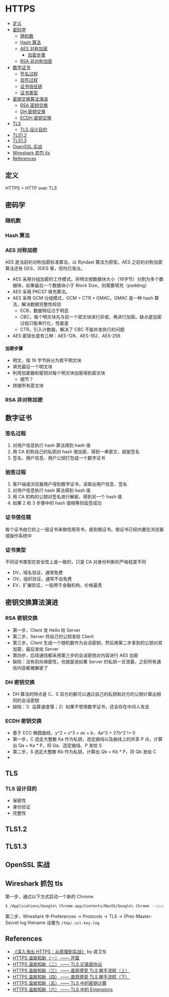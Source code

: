 # HTTPS
<!-- TOC -->

- [定义](#%E5%AE%9A%E4%B9%89)
- [密码学](#%E5%AF%86%E7%A0%81%E5%AD%A6)
    - [随机数](#%E9%9A%8F%E6%9C%BA%E6%95%B0)
    - [Hash 算法](#hash-%E7%AE%97%E6%B3%95)
    - [AES 对称加密](#aes-%E5%AF%B9%E7%A7%B0%E5%8A%A0%E5%AF%86)
        - [加密步骤](#%E5%8A%A0%E5%AF%86%E6%AD%A5%E9%AA%A4)
    - [RSA 非对称加密](#rsa-%E9%9D%9E%E5%AF%B9%E7%A7%B0%E5%8A%A0%E5%AF%86)
- [数字证书](#%E6%95%B0%E5%AD%97%E8%AF%81%E4%B9%A6)
    - [签名过程](#%E7%AD%BE%E5%90%8D%E8%BF%87%E7%A8%8B)
    - [验签过程](#%E9%AA%8C%E7%AD%BE%E8%BF%87%E7%A8%8B)
    - [证书信任链](#%E8%AF%81%E4%B9%A6%E4%BF%A1%E4%BB%BB%E9%93%BE)
    - [证书类型](#%E8%AF%81%E4%B9%A6%E7%B1%BB%E5%9E%8B)
- [密钥交换算法演进](#%E5%AF%86%E9%92%A5%E4%BA%A4%E6%8D%A2%E7%AE%97%E6%B3%95%E6%BC%94%E8%BF%9B)
    - [RSA 密钥交换](#rsa-%E5%AF%86%E9%92%A5%E4%BA%A4%E6%8D%A2)
    - [DH 密钥交换](#dh-%E5%AF%86%E9%92%A5%E4%BA%A4%E6%8D%A2)
    - [ECDH 密钥交换](#ecdh-%E5%AF%86%E9%92%A5%E4%BA%A4%E6%8D%A2)
- [TLS](#tls)
    - [TLS 设计目的](#tls-%E8%AE%BE%E8%AE%A1%E7%9B%AE%E7%9A%84)
- [TLS1.2](#tls12)
- [TLS1.3](#tls13)
- [OpenSSL 实战](#openssl-%E5%AE%9E%E6%88%98)
- [Wireshark 抓包 tls](#wireshark-%E6%8A%93%E5%8C%85-tls)
- [References](#references)

<!-- /TOC -->
## 定义
HTTPS = HTTP over TLS

## 密码学

### 随机数

### Hash 算法

### AES 对称加密
AES 是当前的对称加密标准算法，以 Rijndael 算法为原型。AES 之前的对称加密算法还有 DES、3DES 等，但均已淘汰。
- AES 采用分组加密的工作模式。将明文按数据块大小（16字节）分割为多个数据块，如果最后一个数据块小于 Block Size，则需要填充（padding）
- AES 采用 PKCS7 填充算法。
- AES 采用 GCM 分组模式，GCM = CTR + GMAC。GMAC 是一种 hash 算法，解决数据完整性校验
    - ECB，数据特征过于明显
    - CBC，每个明文块先与前一个密文块进行异或，再进行加密。缺点是加密过程只能串行化，性能差
    - CTR，引入计数器，解决了 CBC 不能并发执行的问题
- AES 密钥长度有三种：AES-128、AES-192、AES-256

#### 加密步骤
- 明文，按 16 字节拆分为若干明文块
- 填充最后一个明文块
- 利用加密器和密钥对每个明文块加密得到密文块
    - 细节？
- 拼接所有密文块

### RSA 非对称加密

## 数字证书
### 签名过程
1. 对用户信息执行 hash 算法得到 hash 值
2. 用 CA 机构自己的私钥对 hash 值加密，得到一串密文，就是签名
3. 签名、用户信息、用户公钥打包成一个数字证书
### 验签过程
1. 客户端或浏览器用户得到数字证书，读取出用户信息、签名
2. 对用户信息执行 hash 算法得到 hash 值
3. 用 CA 机构的公钥对签名进行解密，得到另一个 hash 值
4. 如果 2 和 3 步骤中的 hash 值相等则延签成功
### 证书信任链
每个证书由它的上一层证书来做信用背书，直到根证书。根证书已经内置在浏览器或操作系统中
### 证书类型
不同证书类型在安全性上是一致的，只是 CA 对身份判断的严格程度不同
- DV，域名验证，通常免费
- OV，组织验证，通常不会免费
- EV，扩展验证，一般用于金融机构，价格最贵

## 密钥交换算法演进
### RSA 密钥交换
- 第一步，Client 发 Hello 给 Server
- 第二步，Server 将自己的公钥发给 Client
- 第三步，Client 生成一个随机数作为会话密钥，然后用第二步拿到的公钥对其加密，最后发给 Server
- 第四步，后续通信都采用第三步的会话密钥对内容进行 AES 加密
- 缺陷：没有前向保密性，也就是说如果 Server 的私钥一旦泄露，之前所有通信内容都被解密了

### DH 密钥交换
- DH 算法的特点是 C、S 双方的都可以通过自己的私钥和对方的公钥计算出相同的会话密钥
- 缺陷：1）运算速度慢；2）如果不使用数字证书，还会存在中间人攻击

### ECDH 密钥交换
- 基于 ECC 椭圆曲线，y^2 = x^3 + ax + b，4a^3 + 27b^2 != 0
- 第一步，C 选定大整数 Ka 作为私钥，选定曲线以及曲线上的共享 P 点，计算出 Qa = Ka * P，将 Qa、选定曲线、P 发给 S
- 第二步，S 选定大整数 Kb 作为私钥，计算出 Qb = Kb * P，将 Qb 发给 C
- 

## TLS

### TLS 设计目的
- 保密性
- 身份验证
- 完整性

## TLS1.2

## TLS1.3

## OpenSSL 实战

## Wireshark 抓包 tls

第一步，通过以下方式启动一个新的 Chrome
```bash
$ /Applications/Google\ Chrome.app/Contents/MacOS/Google\ Chrome --user-data-dir=/tmp/chrome --ssl-key-log-file=/tmp/.ssl-key.log
```

第二步，Wireshark 中 Preferences → Protocols → TLS → (Pre)-Master-Secret log filename 设置为 `/tmp/.ssl-key.log`

## References
- [《深入浅出 HTTPS：从原理到实战》](https://book.douban.com/subject/30250772/) by 虞卫东
- [HTTPS 温故知新（一） —— 开篇](https://halfrost.com/https-begin/)
- [HTTPS 温故知新（二） —— TLS 记录层协议](https://halfrost.com/https_record_layer/)
- [HTTPS 温故知新（三） —— 直观感受 TLS 握手流程（上）](https://halfrost.com/https_tls1-2_handshake/)
- [HTTPS 温故知新（四） —— 直观感受 TLS 握手流程（下）](https://halfrost.com/https_tls1-3_handshake/)
- [HTTPS 温故知新（五） —— TLS 中的密钥计算](https://halfrost.com/https-key-cipher/)
- [HTTPS 温故知新（六） —— TLS 中的 Extensions](https://halfrost.com/https-extensions/)
